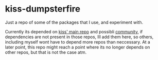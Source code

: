# kiss-dumpsterfire


Just a repo of some of the packages that I use, and experiment with.

Currently its depended on [kiss' main repo](https://github.com/kiss-community/repo-main) and possibli [community](https://github.com/kiss-community/repo-community), if dependencies are not  present in those repos, Ill add them here, so others, including myself wont have to depend more repos than neccessary. At a later point, this repo might reach a point where its no longer depends on other repos, but that is not the case atm.

